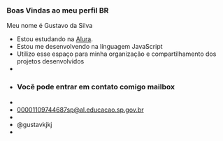### Boas Vindas ao meu perfil BR

Meu nome é Gustavo da Silva

- Estou estudando na [Alura](https://WWW.alura.com.br).
- Estou me desenvolvendo na línguagem JavaScript
- Utilizo esse espaço para minha organização e compartilhamento dos projetos desenvolvidos
- 
-  ### Você pode entrar em contato comigo mailbox
-  
-  00001109744687sp@al.educacao.sp.gov.br
- 
-  @gustavkjkj
-  
